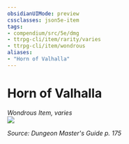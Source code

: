 ```yaml
---
obsidianUIMode: preview
cssclasses: json5e-item
tags:
- compendium/src/5e/dmg
- ttrpg-cli/item/rarity/varies
- ttrpg-cli/item/wondrous
aliases: 
- "Horn of Valhalla"
---
```

# Horn of Valhalla
*Wondrous Item, varies*  
![](/3-Mechanics/CLI/items/img/horn-of-valhalla.webp#right)  


*Source: Dungeon Master's Guide p. 175*